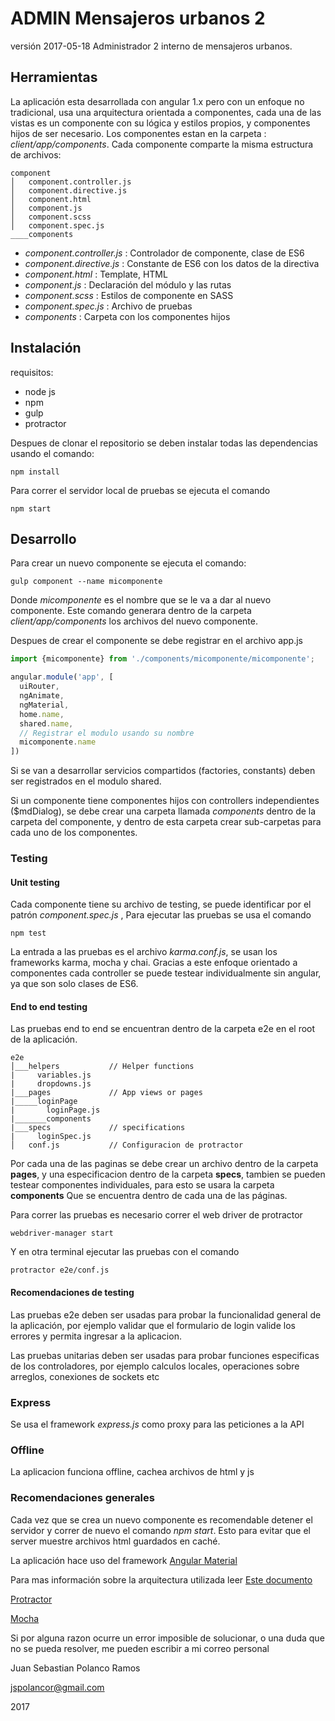 # ADMIN Mensajeros urbanos 2

versión 2017-05-18 
Administrador 2 interno de mensajeros urbanos.

## Herramientas

La aplicación esta desarrollada con angular 1.x pero con un enfoque no tradicional, usa una arquitectura orientada a componentes, cada una de las vistas es un componente con su lógica y estilos propios, y componentes hijos de ser necesario.
Los componentes estan en la carpeta : _client/app/components_. 
Cada componente comparte la misma estructura de archivos:

```
component
│   component.controller.js
│   component.directive.js
│   component.html
│   component.js
│   component.scss
│   component.spec.js
____components
```

- _component.controller.js_ : Controlador de componente, clase de ES6
- _component.directive.js_ : Constante de ES6 con los datos de la directiva
- _component.html_ : Template, HTML
- _component.js_ : Declaración del módulo y las rutas
- _component.scss_ : Estilos de componente en SASS
- _component.spec.js_ : Archivo de pruebas
- _components_ : Carpeta con los componentes hijos

## Instalación

requisitos:

- node js
- npm
- gulp
- protractor

Despues de clonar el repositorio se deben instalar todas las dependencias usando el comando:

```
npm install
```

Para correr el servidor local de pruebas se ejecuta el comando

```
npm start
```

## Desarrollo

Para crear un nuevo componente se ejecuta el comando:

```
gulp component --name micomponente
```
Donde _micomponente_ es el nombre que se le va a dar al nuevo componente. Este comando generara dentro de la carpeta _client/app/components_ los archivos del nuevo componente.

Despues de crear el componente se debe registrar en el archivo app.js

```javascript
import {micomponente} from './components/micomponente/micomponente';

angular.module('app', [
  uiRouter,
  ngAnimate,
  ngMaterial,
  home.name,
  shared.name,
  // Registrar el modulo usando su nombre
  micomponente.name
])
```
Si se van a desarrollar servicios compartidos (factories, constants) deben ser registrados en el modulo shared.   

Si un componente tiene componentes hijos con controllers independientes ($mdDialog), se debe crear una carpeta llamada *components* dentro de la carpeta del componente, 
y dentro de esta carpeta crear sub-carpetas para cada uno de los componentes.

### Testing

#### Unit testing

Cada componente tiene su archivo de testing, se puede identificar por el patrón _component.spec.js_ , 
Para ejecutar las pruebas se usa el comando

```
npm test
```
La entrada a las pruebas es el archivo *karma.conf.js*, se usan los frameworks karma, mocha y chai. Gracias a este enfoque orientado a componentes
cada controller se puede testear individualmente sin angular, ya que son solo clases de ES6.  

#### End to end testing

Las pruebas end to end se encuentran dentro de la carpeta e2e en el root de la aplicación.

```
e2e
│___helpers           // Helper functions
|     variables.js
|     dropdowns.js
|___pages             // App views or pages
|_____loginPage
|       loginPage.js
|_______components
|___specs             // specifications   
|     loginSpec.js
│   conf.js           // Configuracion de protractor
```

Por cada una de las paginas se debe crear un archivo dentro de la carpeta __pages__, y una especificacion dentro de la carpeta __specs__, tambien se pueden testear componentes individuales, para esto se usara la carpeta __components__ Que se encuentra dentro de cada una de las páginas.

Para correr las pruebas es necesario correr el web driver de protractor

```
webdriver-manager start
```

Y en otra terminal ejecutar las pruebas con el comando

```
protractor e2e/conf.js
```

#### Recomendaciones de testing

Las pruebas e2e deben ser usadas para probar la funcionalidad general de la aplicación, por ejemplo validar que el formulario de login valide los errores y permita ingresar a la aplicacion.

Las pruebas unitarias deben ser usadas para probar funciones especificas de los controladores, por ejemplo calculos locales, operaciones sobre arreglos, conexiones de sockets etc

### Express
Se usa el framework *express.js* como proxy para las peticiones a la API
### Offline
La aplicacion funciona offline, cachea archivos de html y js
### Recomendaciones generales

Cada vez que se crea un nuevo componente es recomendable detener el servidor y correr de nuevo el comando *npm start*. Esto para evitar que el server muestre archivos html
guardados en caché. 

La aplicación hace uso del framework [Angular Material](https://material.angularjs.org/latest/) 

Para mas información sobre la arquitectura utilizada leer [Este documento](http://fem-ng6.netlify.com/)

[Protractor](http://www.protractortest.org/#/)

[Mocha](https://mochajs.org/#getting-started)

Si por alguna razon ocurre un error imposible de solucionar, o una duda que no se pueda resolver, me pueden escribir a mi correo personal




Juan Sebastian Polanco Ramos

jspolancor@gmail.com

2017


